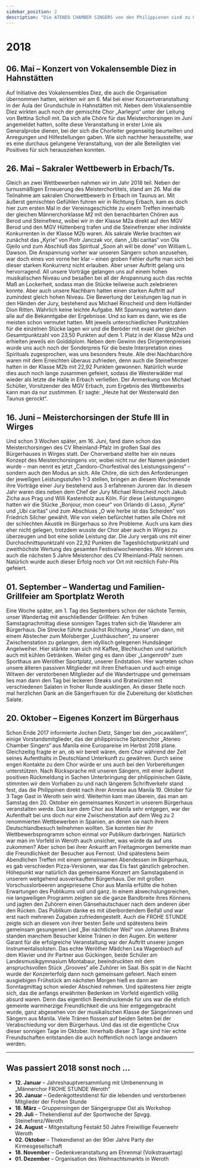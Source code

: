 ```yaml
---
sidebar_position: 2
description: "Die ATENEO CHAMBER SINGERS von den Philippienen sind zu Gast in Weroth."
---
```


# 2018

## 06. Mai – Konzert von Vokalensemble Diez in Hahnstätten

Auf Initiative des Vokalensembles Diez, die auch die Organisation übernommen hatten, wirkten wir am 6. Mai bei einer Konzertveranstaltung in der Aula der Grundschule in Hahnstätten mit. Neben dem Vokalensemble Diez wirkten auch noch der gemischte Chor „Aarlegro“ unter der Leitung von Bettina Scholl mit. Da sich alle Chöre für das Meisterchorsingen im Juni angemeldet hatten, sollte diese Veranstaltung in erster Linie als Generalprobe dienen, bei der sich die Chorleiter gegenseitig beurteilten und Anregungen und Hilfestellungen gaben. Wie sich nachher herausstellte, war es eine durchaus gelungene Veranstaltung, von der alle Beteiligten viel Positives für sich herausziehen konnten.

## 26. Mai – Sakraler Wettbewerb in Erbach/Ts.

Gleich an zwei Wettbewerben nahmen wir im Jahr 2018 teil. Neben der turnusmäßigen Erneuerung des Meisterchortitels, stand am 26. Mai die Teilnahme am sakralen Chorwettbewerb in Erbach im Taunus an. Mit äußerst gemischten Gefühlen fuhren wir in Richtung Erbach, kam es doch hier zum ersten Mal in der Vereinsgeschichte zu einem Treffen innerhalb der gleichen Männerchorklasse M2 mit den benachbarten Chören aus Berod und Steinefrenz, wobei wir in der Klasse M2a direkt auf den MGV Berod und den MGV Hüttenberg trafen und die Steinefrenzer eher indirekte Konkurrenten in der Klasse M2b waren. Als sakrale Werke brachten wir zunächst das „Kyrie“ von Piotr Janczak vor, dann „Ubi caritas“ von Ola Gjeilo und zum Abschluß das Spiritual „Soon ah will be done“ von William L. Dawson. Die Anspannung vorher war unseren Sängern schon anzusehen, war doch eines von vorne her klar – einen groben Fehler durfte man sich bei dieser starken Konkurrenz nicht erlauben. Aber unser Auftritt gelang uns hervorragend. All unsere Vorträge gelangen uns auf einem hohen musikalischen Niveau und besaßen bei all der Anspannung auch das rechte Maß an Lockerheit, sodass man die Stücke teilweise auch zelebrieren konnte. Aber auch unsere Nachbarn hatten einen starken Auftritt auf zumindest gleich hohen Niveau. Die Bewertung der Leistungen lag nun in den Händen der Jury, bestehend aus Michael Rinscheid und dem Holländer Dion Ritten. Wahrlich keine leichte Aufgabe. Mit Spannung warteten dann alle auf die Bekanntgabe der Ergebnisse. Und so kam es dann, wie es die meisten schon vermutet hatten. Mit jeweils unterschiedlichen Punktzahlen für die einzelnen Stücke lagen wir und die Beröder mit exakt der gleichen Gesamtpunktzahl von 23,50 Punkten auf dem 1. Platz in der Klasse M2a und erhielten jeweils ein Golddiplom. Neben dem Gewinn des Dirigentenpreises wurde uns auch noch der Sonderpreis für die beste Interpretation eines Spirituals zugesprochen, was uns besonders freute. Alle drei Nachbarchöre waren mit dem Erreichten überaus zufrieden, denn auch die Steinefrenzer hatten in der Klasse M2b mit 22,92 Punkten gewonnen. Natürlich wurde dies auch noch lange zusammen gefeiert, sodass die Westerwälder mal wieder als letzte die Halle in Erbach verließen. Der Anmerkung von Michael Schüller, Vorsitzender des MGV Erbach, zum Ergebnis des Wettbewerbs kann man da nur zustimmen. Er sagte: „Heute hat der Westerwald den Taunus gerockt“.

## 16. Juni – Meisterchorsingen der Stufe III in Wirges

Und schon 3 Wochen später, am 16. Juni, fand dann schon das Meisterchorsingen des CV Rheinland-Pfalz im großen Saal des Bürgerhauses in Wirges statt. Der Chorverband stellte hier ein neues Konzept des Meisterchorsingens vor, wobei nicht nur der Namen geändert wurde – man nennt es jetzt „Candoro-Chorfestival des Leistungssingens“ – sondern auch den Modus an sich. Alle Chöre, die sich den Anforderungen der jeweiligen Leistungsstufen 1-3 stellen, bringen an diesem Wochenende ihre Vorträge einer Jury bestehend aus 3 erfahrenen Juroren dar. In diesem Jahr waren dies neben dem Chef der Jury Michael Rinscheid noch Jakub Zicha aus Prag und Willi Kastenholz aus Köln. Für diese Leistungssingen hatten wir die Stücke „Bonjour, mon coeur“ von Orlando di Lasso, „Kyrie“ und „Ubi caritas“ und zum Abschluss „O wie herbe ist das Scheiden“ von Friedrich Silcher gewählt. Wie von vielen befürchtet hatten alle Chöre mit der schlechten Akustik im Bürgerhaus so ihre Probleme. Auch uns kam dies eher nicht gelegen, trotzdem wusste der Chor aber auch in Wirges zu überzeugen und bot eine solide Leistung dar. Die Jury vergab uns mit einer Durchschnittspunktzahl von 22,92 Punkten die Tageshöchstpunktzahl und zweithöchste Wertung des gesamten Festivalwochenendes. Wir können uns auch die nächsten 5 Jahre Meisterchor des CV Rheinland-Pfalz nennen. Natürlich wurde auch dieser Erfolg noch vor Ort mit reichlich Fohr-Pils gefeiert.

## 01. September – Wandertag und Familien-Grillfeier am Sportplatz Weroth

Eine Woche später, am 1. Tag des Septembers schon der nächste Termin, unser Wandertag mit anschließender Grillfeier. Am frühen Samstagnachmittag diese sonnigen Tages trafen sich die Wanderer am Bürgerhaus. Die Strecke führte zunächst Richtung „Hanse“ um dann, mit einem Abstecher zum Molsberger „Lusthäuschen“, zu unserer Zwischenstation zu gelangen, dem idyllisch gelegenen Hundsänger Angelweiher. Hier stärkte man sich mit Kaffee, Blechkuchen und natürlich auch mit kühlen Getränken. Weiter ging es dann über „Langenroth“ zum Sporthaus am Weröther Sportplatz, unserer Endstation. Hier warteten schon unsere älteren passiven Mitglieder mit ihren Ehefrauen und auch einige Witwen der verstorbenen Mitglieder auf die Wandertruppe und gemeinsam lies man dann den Tag bei leckeren Steaks und Bratwürsten mit verschiedenen Salaten in froher Runde ausklingen. An dieser Stelle noch mal herzlichen Dank an die Sängerfrauen für die Zubereitung der köstlichen Salate.

## 20. Oktober – Eigenes Konzert im Bürgerhaus

Schon Ende 2017 informierte Jochen Dietz, Sänger bei den „vocawällern“, einige Vorstandsmitglieder, das der philippinische Spitzenchor „Ateneo Chamber Singers“ aus Manila eine Europareise im Herbst 2018 plane. Gleichzeitig fragte er an, ob wir bereit wären, dem Chor während der Zeit seines Aufenthalts in Deutschland Unterkunft zu gewähren. Durch seine engen Kontakte zu dem Chor würde er uns auch bei den Vorbereitungen unterstützen. Nach Rücksprache mit unseren Sängern, mit einer äußerst positiven Rückmeldung in Sachen Unterbringung der philippinischen Gäste, stimmten wir dem Vorhaben zu und nach längerem Schriftverkehr stand fest, das die Philippinen direkt nach ihrer Anreise aus Manila 19. Oktober für 3 Tage Gast in Weroth sein wird. Weiterhin kam man überein, das man am Samstag den 20. Oktober ein gemeinsames Konzert in unserem Bürgerhaus veranstalten werde. Das kam dem Chor aus Manila sehr entgegen, war der Aufenthalt bei uns doch nur eine Zwischenstation auf dem Weg zu 2 renommierten Wettbewerben in Spanien, an denen sie nach ihrem Deutschlandbesuch teilnehmen wollten. Sie konnten hier ihr Wettbewerbsprogramm schon einmal vor Publikum darbringen. Natürlich war man im Vorfeld in Weroth auch unsicher, was würde da auf uns zukommen? Aber schon bei ihrer Ankunft am Freitagmorgen bemerkte man die Freundlichkeit der Besucher aus Fernost. Und spätestens beim Abendlichen Treffen mit einem gemeinsamen Abendessen im Bürgerhaus, es gab verschieden Pizza-Versionen, war das Eis fast gänzlich gebrochen. Höhepunkt war natürlich das gemeinsame Konzert am Samstagabend in unserem weitgehend ausverkauften Bürgerhaus. Der mit großen Vorschusslorbeeren angepriesene Chor aus Manila erfüllte die hohen Erwartungen des Publikums voll und ganz. In einem abwechslungsreichen, nie langweiligen Programm zeigten sie die ganze Bandbreite ihres Könnens und jagten den Zuhörern einen Gänsehautschauer nach dem anderen über den Rücken. Das Publikum danke es mit überbordendem Beifall und war erst nach mehreren Zugaben zufriedengestellt. Auch die FROHE STUNDE zeigte sich an diesem von ihrer besten Seite und spätestens beim gemeinsam gesungenen Lied „Bei nächtlicher Weil“ von Johannes Brahms standen manchem Besucher kleine Tränen in den Augen. Ein weiterer Garant für die erfolgreiche Veranstaltung war der Auftritt unserer jungen Instrumentalsolisten. Das echte Weröther Mädchen Lea Wagenbach auf dem Klavier und ihr Partner aus Gückingen, beide Schüler am Landesmusikgymnasium Montabaur, beeindruckten mit dem anspruchsvollen Stück „Grooves“ alle Zuhörer im Saal. Bis spät in die Nacht wurde der Konzerterfolg dann noch gemeinsam gefeiert. Nach einem ausgiebigen Frühstück am nächsten Morgen hieß es dann am Sonntagmittag schon wieder Abschied nehmen. Und spätestens hier zeigte sich, das die anfangs erwähnten Bedenken im Vorfeld eigentlich völlig absurd waren. Denn das eigentlich Beeindruckende für uns war die ehrlich gemeinte warmherzige Freundlichkeit die uns hier entgegengebracht wurde, ganz abgesehen von der musikalischen Klasse der Sängerinnen und Sängern aus Manila. Viele Tränen flossen auf beiden Seiten bei der Verabschiedung vor dem Bürgerhaus. Und das ist die eigentliche Crux dieser sonnigen Tage im Oktober. Innerhalb dieser 3 Tage sind hier echte Freundschaften entstanden die auch hoffentlich noch lange andauern werden.

---

## Was passiert 2018 sonst noch …

- <b>12. Januar</b> – Jahreshauptversammlung mit Umbenennung in „Männerchor FROHE STUNDE Weroth“
- <b>20. Januar</b> – Gedenkgottestdienst für die lebenden und verstorbenen Mitglieder der Frohen Stunde
- <b>18. März</b> – Gruppensingen der Sängergruppe Ost als Workshop
- <b>29. Juli</b> – Thekendienst auf der Sportwoche der Spvgg. Steinefrenz/Weroth
- <b>24. August</b> – Mitgestaltung Festakt 50 Jahre Freiwillige Feuerwehr Weroth
- <b>02. Oktober</b> – Thekendienst an der 90er Jahre Party der Kirmesgesellschaft
- <b>18. November</b> – Gedenkveranstaltung am Ehrenmal (Volkstrauertag)
- <b>01. Dezember</b> – Organisation des Weihnachtsmarkts in Weroth

